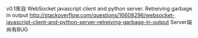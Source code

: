 v0.1來自
WebSocket javascript client and python server. Retreiving garbage in output
http://stackoverflow.com/questions/16608296/websocket-javascript-client-and-python-server-retreiving-garbage-in-output
Server端尚有BUG